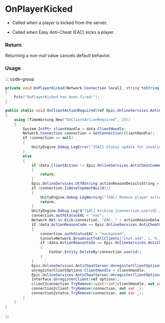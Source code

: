 # OnPlayerKicked
<Badge type="info" text="Player"/><Badge type="danger" text="Carbon Compatible"/><Badge type="warning" text="Oxide Compatible"/>
- Called when a player is kicked from the server.

- Called when Easy Anti-Cheat (EAC) kicks a player.

### Return
Returning a non-null value cancels default behavior.

### Usage
::: code-group
```csharp [Example]
private void OnPlayerKicked(Network.Connection local2, string toString())
{
	Puts("OnPlayerKicked has been fired!");
}
```
```csharp [Source — Assembly-CSharp @ EACServer]
public static void OnClientActionRequired(ref Epic.OnlineServices.AntiCheatCommon.OnClientActionRequiredCallbackInfo data)
{
	using (TimeWarning.New("OnClientActionRequired", 10))
	{
		System.IntPtr clientHandle = data.ClientHandle;
		Network.Connection connection = GetConnection(clientHandle);
		if (connection == null)
		{
			UnityEngine.Debug.LogError("[EAC] Status update for invalid client: " + clientHandle);
		}
		else
		{
			if (data.ClientAction != Epic.OnlineServices.AntiCheatCommon.AntiCheatCommonClientAction.RemovePlayer)
			{
				return;
			}
			Epic.OnlineServices.Utf8String actionReasonDetailsString = data.ActionReasonDetailsString;
			if (connection.IsDevelopmentBuild())
			{
				UnityEngine.Debug.LogWarning("[EAC] Remove player action skipped for unprotected client: " + connection.ToString());
				return;
			}
			UnityEngine.Debug.Log($"[EAC] Kicking {connection.userid} / {connection.username} ({actionReasonDetailsString})");
			connection.authStatusEAC = "eac";
			Network.Net.sv.Kick(connection, "EAC: " + actionReasonDetailsString);
			if (data.ActionReasonCode == Epic.OnlineServices.AntiCheatCommon.AntiCheatCommonClientActionReason.PermanentBanned || data.ActionReasonCode == Epic.OnlineServices.AntiCheatCommon.AntiCheatCommonClientActionReason.TemporaryBanned)
			{
				connection.authStatusEAC = "eacbanned";
				ConsoleNetwork.BroadcastToAllClients("chat.add", 2, 0, "<color=#fff>SERVER</color> Kicking " + connection.username + " (banned by anticheat)");
				if (data.ActionReasonCode == Epic.OnlineServices.AntiCheatCommon.AntiCheatCommonClientActionReason.PermanentBanned)
				{
					ConVar.Entity.DeleteBy(connection.userid);
				}
			}
			Epic.OnlineServices.AntiCheatServer.UnregisterClientOptions unregisterClientOptions = default(Epic.OnlineServices.AntiCheatServer.UnregisterClientOptions);
			unregisterClientOptions.ClientHandle = clientHandle;
			Epic.OnlineServices.AntiCheatServer.UnregisterClientOptions options = unregisterClientOptions;
			Interface.UnregisterClient(ref options);
			client2connection.TryRemove((uint)(int)clientHandle, out var _);
			connection2client.TryRemove(connection, out var _);
			connection2status.TryRemove(connection, out var _);
		}
	}
}

```
:::
